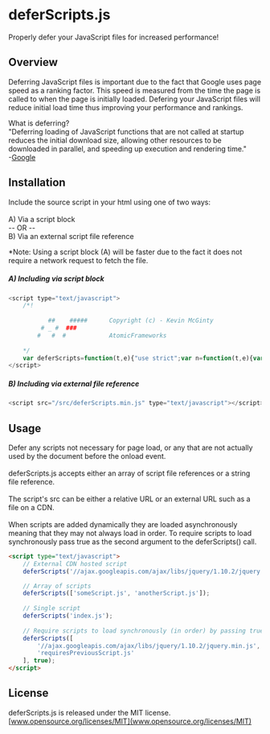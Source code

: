 # deferScripts.js
Properly defer your JavaScript files for increased performance! <br>

## Overview
Deferring JavaScript files is important due to the fact that Google uses page speed as a ranking factor.  This speed is measured from the time the page is called to when the page is initially loaded.  Defering your JavaScript files will reduce initial load time thus improving your performance and rankings.

What is deferring? <br>
"Deferring loading of JavaScript functions that are not called at startup reduces the initial download size, allowing other resources to be downloaded in parallel, and speeding up execution and rendering time." <br>
-[Google](https://developers.google.com/speed/docs/best-practices/payload#DeferLoadingJS)


## Installation
Include the source script in your html using one of two ways: <br>
<br>
A) Via a script block <br>
-- OR -- <br> 
B) Via an external script file reference

*Note: Using a script block (A) will be faster due to the fact it does not require a network request to fetch the file.

##### A) Including via script block

```js
<script type="text/javascript">
    /*!
    
           ##    #####      Copyright (c) - Kevin McGinty
         # _ #  ###        
        #   #  #            AtomicFrameworks
    
    */
    var deferScripts=function(t,e){"use strict";var n=function(t,e){var n=document.createElement("script");n.type="text/javascript",n.src=t,e&&(n.onreadystatechange=function(){"complete"===this.readyState&&e()},n.onload=e),document.body.appendChild(n)},a=0,o=function(){var d,i;if("string"==typeof t)n(t);else if(e)a<t.length-1?(n(t[a],o),a+=1):n(t[a]);else if(t instanceof Array)for(d=0,i=t.length;i>d;d+=1)n(t[d])};"complete"===document.readyState?o():window.addEventListener?window.addEventListener("load",o,!1):window.attachEvent?window.attachEvent("onload",o):window.onload=o};
</script>
```

##### B) Including via external file reference

```js
<script src="/src/deferScripts.min.js" type="text/javascript"></script>
```

## Usage

Defer any scripts not necessary for page load, or any that are not actually used by the document before the onload event. <br>
<br>
deferScripts.js accepts either an array of script file references or a string file reference. <br>
<br>
The script's src can be either a relative URL or an external URL such as a file on a CDN. <br>
<br>
When scripts are added dynamically they are loaded asynchronously meaning that they may not always load in order. To require scripts to load synchronously pass true as the second argument to the deferScripts() call.

```html
<script type="text/javascript">
    // External CDN hosted script
    deferScripts('//ajax.googleapis.com/ajax/libs/jquery/1.10.2/jquery.min.js');

    // Array of scripts
    deferScripts(['someScript.js', 'anotherScript.js']);
    
    // Single script
    deferScripts('index.js');
    
    // Require scripts to load synchronously (in order) by passing true as the second argument
    deferScripts([
        '//ajax.googleapis.com/ajax/libs/jquery/1.10.2/jquery.min.js',
        'requiresPreviousScript.js'
    ], true);
</script>
```

## License 
deferScripts.js is released under the MIT license. <br>
[www.opensource.org/licenses/MIT](www.opensource.org/licenses/MIT)

